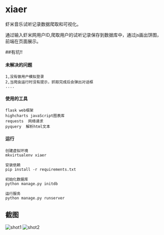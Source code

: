 xiaer
=====

虾米音乐试听记录数据爬取和可视化。

通过输入虾米网用户ID,爬取用户的试听记录保存到数据库中，通过js画出饼图，前端在页面展示。


##有坑!!

#### 未解决的问题
    1,没有做用户模拟登录
    2,当爬虫运行时没有提示，抓取完成后会弹出对话框
    ....


#### 使用的工具
    flask web框架
    highcharts javaScript图表库
    requests  网络请求
    pyquery  解析html文本

#### 运行
    创建虚拟环境
    mkvirtualenv xiaer
    
    安装依赖
    pip install -r requirements.txt
    
    初始化数据库
    python manage.py initdb

    运行服务
    python manage.py runserver

## 截图
 ![shot1](https://github.com/nuty/xiaer/blob/master/shots/shot1.png)
 ![shot2](https://github.com/nuty/xiaer/blob/master/shots/shot2.png)
